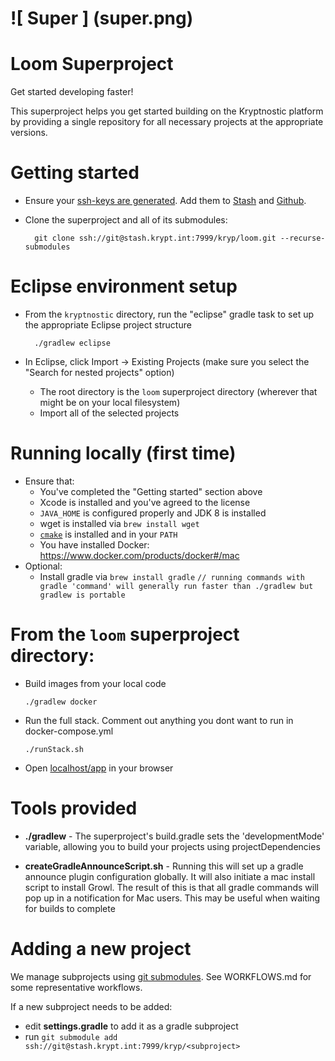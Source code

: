 # ![ Super ] (super.png)

Loom Superproject
==============================

Get started developing faster!

This superproject helps you get started building on the Kryptnostic platform by providing a single repository for all necessary projects at the appropriate versions.

Getting started
==============================

* Ensure your [ssh-keys are generated](https://help.github.com/articles/generating-ssh-keys). Add them to [Stash](http://stash.krypt.int) and [Github](http://github.com).
* Clone the superproject and all of its submodules:

        git clone ssh://git@stash.krypt.int:7999/kryp/loom.git --recurse-submodules

Eclipse environment setup
==============================

* From the `kryptnostic` directory, run the "eclipse" gradle task to set up the appropriate Eclipse project structure

        ./gradlew eclipse

* In Eclipse, click Import -> Existing Projects (make sure you select the "Search for nested projects" option)
    * The root directory is the `loom` superproject directory (wherever that might be on your local filesystem)
    * Import all of the selected projects

Running locally (first time)
==============================

* Ensure that:
    * You've completed the "Getting started" section above
    * Xcode is installed and you've agreed to the license
    * `JAVA_HOME` is configured properly and JDK 8 is installed
    * wget is installed via `brew install wget`
    * [`cmake`](https://cmake.org) is installed and in your `PATH`
    * You have installed Docker: https://www.docker.com/products/docker#/mac
* Optional:
    * Install gradle via `brew install gradle` `// running commands with gradle 'command' will generally run faster than ./gradlew but gradlew is portable`

# From the `loom` superproject directory:

* Build images from your local code

    `./gradlew docker`

* Run the full stack. Comment out anything you dont want to run in docker-compose.yml

    `./runStack.sh`

* Open [localhost/app](localhost/app) in your browser

Tools provided
==============================

* **./gradlew** - The superproject's build.gradle sets the 'developmentMode' variable, allowing you to build your projects using projectDependencies

* **createGradleAnnounceScript.sh** - Running this will set up a gradle announce plugin configuration globally. It will also initiate a mac install script to install Growl. The result of this is that all gradle commands will pop up in a notification for Mac users. This may be useful when waiting for builds to complete

Adding a new project
==============================

We manage subprojects using [git submodules](https://git-scm.com/book/en/v2/Git-Tools-Submodules). See WORKFLOWS.md for some representative workflows.

If a new subproject needs to be added:

* edit **settings.gradle** to add it as a gradle subproject
* run `git submodule add ssh://git@stash.krypt.int:7999/kryp/<subproject>`

